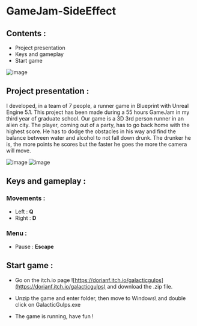 # GameJam-SideEffect

## Contents :

- Project presentation
- Keys and gameplay
- Start game

![image](https://user-images.githubusercontent.com/71253089/233773406-5a9fc491-6b85-479b-b049-96d2c46982e2.png)

## Project presentation :

I developed, in a team of 7 people, a runner game in Blueprint with Unreal Engine 5.1. This project has been made during a 55 hours GameJam in my third year of graduate school.
Our game is a 3D 3rd person runner in an alien city.
The player, coming out of a party, has to go back home with the highest score. He has to dodge the obstacles in his way and find the balance between water and alcohol to not fall down drunk. The drunker he is, the more points he scores but the faster he goes the more the camera will move.

![image](https://user-images.githubusercontent.com/71253089/233775398-1c6e6d9d-1615-423b-9f1e-733b52cb1f91.png)
![image](https://user-images.githubusercontent.com/71253089/233775430-c73e81e0-a1f4-4fcf-b400-c5a4aa1aa63e.png)

## Keys and gameplay :

### Movements :
  - Left : **Q**
  - Right : **D**
  
### Menu :
  - Pause : **Escape**

## Start game :

- Go on the itch.io page ![https://dorianf.itch.io/galacticgulps](https://dorianf.itch.io/galacticgulps) and download the .zip file.

- Unzip the game and enter folder, then move to Windows\ and double click on GalacticGulps.exe

- The game is running, have fun !
